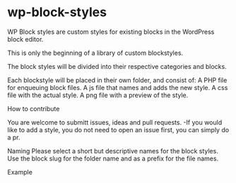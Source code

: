 # wp-block-styles
WP Block styles are custom styles for existing blocks in the WordPress block editor.


This is only the beginning of a library of custom blockstyles.

The block styles will be divided into their respective categories and blocks.

Each blockstyle will be placed in their own folder, and consist of:
A PHP file for enqueuing block files.
A js file that names and adds the new style.
A css file with the actual style.
A png file with a preview of the style.


How to contribute

You are welcome to submitt issues, ideas and pull requests.
-If you would like to add a style, you do not need to open an issue first, you can simply do a pr.


Naming
Please select a short but descriptive names for the block styles.
Use the block slug for the folder name and as a prefix for the file names.

Example




